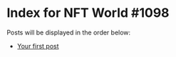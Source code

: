 # Index for NFT World #1098
Posts will be displayed in the order below:

- [Your first post](./001-first.md)

